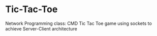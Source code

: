# Tic-Tac-Toe
Network Programming class: CMD Tic Tac Toe game using sockets to achieve Server-Client architecture
